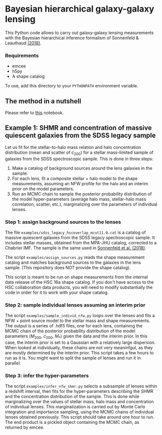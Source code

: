 # Bayesian hierarchical galaxy-galaxy lensing

This Python code allows to carry out galaxy-galaxy lensing measurements with the Bayesian hierarchical inference formalism of Sonnenfeld & Leauthaud [(2018)](https://ui.adsabs.harvard.edu/abs/2018MNRAS.477.5460S/abstract).

### Requirements
- emcee
- h5py
- A shape catalog

To use, add this directory to your `PYTHONPATH` environment variable.

## The method in a nutshell

Please refer to [this](method_description.ipynb) notebook.

## Example 1: SHMR and concentration of massive quiescent galaxies from the SDSS legacy sample

Let us fit for the stellar-to-halo mass relation and halo concentration distribution (mean and scatter of $c_{200}$) for a stellar mass-limited sample of galaxies from the SDSS spectroscopic sample.
This is done in three steps: 
1. Make a catalog of background sources around the lens galaxies in the sample.
2. For each lens, fit a composite stellar + halo model to the shape measurements, assuming an NFW profile for the halo and an interim prior on the model parameters.
3. Run an MCMC chain to sample the posterior probability distribution of the model hyper-parameters (average halo mass, stellar-halo mass correlation, scatter, etc.), marginalizing over the parameters of individual lenses.

### Step 1: assign background sources to the lenses

The file `examples/sdss_legacy_hscoverlap_mcut11.0.cat` is a catalog of massive quiescent galaxies from the SDSS legacy spectroscopic sample. It includes stellar masses, obtained from the MPA-JHU catalog, corrected to a Chabrier IMF. The sample is the same used in [Sonnenfeld et al. (2018)](https://arxiv.org/abs/1801.01883).

The script `examples/assign_sources.py` reads the shape measurement catalog and matches background sources to the galaxies in the lens sample. (This repository does NOT provide the shape catalog). 

This script is meant to be run on shape measurements from the internal data release of the HSC 16a shape catalog. If you don't have access to the HSC collaboration data products, you will need to modify substantially the code in order for it to work with your shape catalog.

### Step 2: sample individual lenses assuming an interim prior

The script `examples/sample_individ_nfw.py` loops over the lenses and fits a NFW + point source model to the stellar mass and shape measurements. The output is a series of .hdf5 files, one for each lens, containing the MCMC chain of the posterior probability distribution of the model parameters ($M_{200}$, $c_{200}$, $M_*$) given the data and the interim prior.
In this case, the interim prior is set to a Gaussian with a relatively large dispersion. When looked at individually, these chains are not very meaninfgul, as they are mostly determined by the interim prior.
This script takes a few hours to run as it is. You might want to split the sample of lenses and run it in parallel.

### Step 3: infer the hyper-parameters

The script `examples/infer_nfw_shmr.py` selects a subsample of lenses within a redshift interval, then fits for the hyper-parameters describing the SHMR and the concentration distribution of the sample. This is done while marginalizing over the values of stellar mass, halo mass and concentration of individual lenses. This marginalization is carried out by Monte Carlo integration and importance sampling, using the MCMC chains of individual lenses obtained previously.
This script should take around one hour to run. The end product is a pickled object containing the MCMC chain, as returned by emcee.

